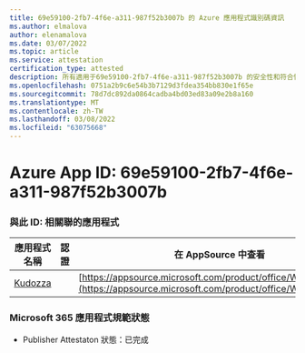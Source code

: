 ```yaml
---
title: 69e59100-2fb7-4f6e-a311-987f52b3007b 的 Azure 應用程式識別碼資訊
ms.author: elmalova
author: elenamalova
ms.date: 03/07/2022
ms.topic: article
ms.service: attestation
certification_type: attested
description: 所有適用于69e59100-2fb7-4f6e-a311-987f52b3007b 的安全性和符合性資訊資訊。
ms.openlocfilehash: 0751a2b9c6e54b3b7129d3fdea354bb830e1f65e
ms.sourcegitcommit: 78d7dc892da0864cadba4bd03ed83a09e2b8a160
ms.translationtype: MT
ms.contentlocale: zh-TW
ms.lasthandoff: 03/08/2022
ms.locfileid: "63075668"
---
```

# <a name="azure-app-id-69e59100-2fb7-4f6e-a311-987f52b3007b"></a>Azure App ID: 69e59100-2fb7-4f6e-a311-987f52b3007b


### <a name="apps-associated-with-this-id"></a>與此 ID: 相關聯的應用程式
| **應用程式名稱** | **認證** | **在 AppSource 中查看** |
|--------------|---------------|-----------------------|
| [Kudozza](https://docs.microsoft.com/microsoft-365-app-certification/forward/WA200002599) |  | [https://appsource.microsoft.com/product/office/WA200002599](https://appsource.microsoft.com/product/office/WA200002599) |

### <a name="microsoft-365-app-compliance-status"></a>Microsoft 365 應用程式規範狀態
- Publisher Attestaton 狀態：已完成
